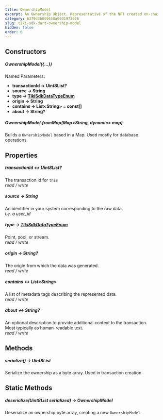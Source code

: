 ```yaml
---
title: OwnershipModel
excerpt: An Ownership Object. Representative of the NFT created on-chain.
category: 6379d3b069658a0031973026
slug: tiki-sdk-dart-ownership-model
hidden: false
order: 6
---
```


## Constructors

##### OwnershipModel({...})

Named Parameters:
- **transactionId &#8594; Uint8List?**
- **source &#8594; String**
- **type &#8594; [TikiSdkDataTypeEnum](tiki-sdk-dart-tiki-sdk-data-type-enum)**
- **origin &#8594; String**
- **contains &#8594; List&lt;String> = const[]**
- **about &#8594; String?**

##### OwnershipModel.fromMap(Map&lt;String, dynamic> map) 
Builds a `OwnershipModel` based in a Map. Used mostly for database operations.

## Properties

##### transactionId &#8596; Uint8List?
The transaction id for `this`  
_read / write_

##### source &#8594; String
An identifier in your system corresponding to the raw data.  
_i.e. a user_id_

##### type &#8594; [TikiSdkDataTypeEnum](tiki-sdk-dart-tiki-sdk-data-type-enum)
Point, pool, or stream.  
_read / write_

##### origin &#8594; String?
The origin from which the data was generated.  
_read / write_

##### contains &#8596; List&lt;String>
A list of metadata tags describing the represented data.  
_read / write_

##### about &#8596; String?
An optional description to provide additional context to the transaction. Most typically as human-readable text.  
_read / write_

## Methods

##### serialize() &#8594; Uint8List
Serialize the ownership as a byte array. Used in transaction creation.

## Static Methods

##### deserialize(Uint8List serialized) &#8594; OwnershipModel
Deserialize an ownership byte array, creating a new `OwnershipModel`.